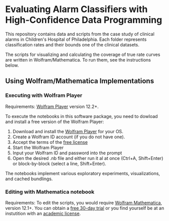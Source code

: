 # Evaluating Alarm Classifiers with High-Confidence Data Programming

This repository contains data and scripts from the case study of clinical alarms in Children's Hospital of Philadelphia. Each folder represents classification rates and their bounds one of the clinical datasets.

The scripts for visualizing and calculating the coverage of true rate curves are written in Wolfram/Mathematica. To run them, see the instructions below. 

## Using Wolfram/Mathematica Implementations

### Executing with Wolfram Player

Requirements: [Wolfram Player](https://www.wolfram.com/player/) version 12.2+. 

To execute the notebooks in this software package, you need to dowload and install a free version of the Wolfram Player: 

1) Download and install the [Wolfram Player](https://www.wolfram.com/player/) for your OS. 
2) Create a Wolfram ID account (if you do not have one). 
3) Accept the terms of the [free license](https://www.wolfram.com/engine/free-license)
4) Start the Wolfram Player
5) Input your Wolfram ID and password into the prompt
6) Open the desired .nb file and either run it al  at once (Ctrl+A, Shift+Enter) or block-by-block (select a line, Shift+Enter).

The notebooks implement various exploratory experiments, visualizations, and cached bundlings.

### Editing with Mathematica notebook 

Requirements: To edit the scripts, you would require [Wolfram Mathematica](https://www.wolfram.com/mathematica/), version 12.1+. You can obtain a [free 30-day trial](https://www.wolfram.com/mathematica/trial/) or you find yourself be at an instutition with an [academic license](https://www.wolfram.com/mathematica/pricing/colleges-universities/). 

